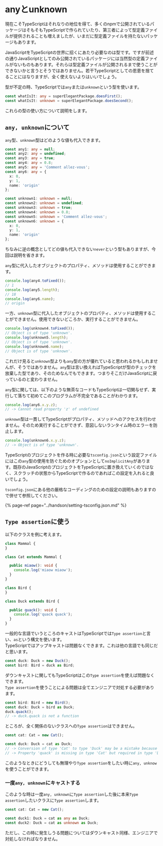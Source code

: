 # anyとunknown

現在こそTypeScriptはそれなりの地位を得て、多くのnpmで公開されているパッケージはそもそもTypeScriptで作られていたり、第三者によって型定義ファイルが提供されることも増えましたが、いまだに型定義ファイルを持たないパッケージもあります。

JavaScriptをTypeScriptの世界に招くにあたり必要なのは型です。ですが前述の通りJavaScriptとしてのみ公開されているパッケージには当然型の定義ファイルがないものもあります。それらは型定義ファイルが公開されるまで使うことができないかと言うとそうではありません。若干TypeScriptとしての恩恵を捨てることにはなりますが、全く使えないよりはいいでしょう。

型が不定の時、TypeScriptでは`any`または`unknown`という型を使います。

```typescript
const whatIsIt: any = superElegantPackage.doesFirst();
const whatIsIt: unknown = superElegantPackage.doesSecond();
```

これらの型の使い方について説明をします。

## `any, unknown`について

`any`型、`unknown`型はどのような値も代入できます。

```typescript
const any1: any = null;
const any2: any = undefined;
const any3: any = true;
const any4: any = 0.8;
const any5: any = 'Comment allez-vous';
const any6: any = {
  x: 0,
  y: 1,
  name: 'origin'
};

const unknown1: unknown = null;
const unknown2: unknown = undefined;
const unknown3: unknown = true;
const unknown4: unknown = 0.8;
const unknown5: unknown = 'Comment allez-vous';
const unknown6: unknown = {
  x: 0,
  y: 1,
  name: 'origin'
};
```

ちなみに逆の概念としてどの値も代入できない`never`という型もありますが、今回は説明を省きます。

`any`型に代入したオブジェクトのプロパティ、メソッドは使用することができます。

```typescript
console.log(any4.toFixed());
// 1
console.log(any5.length);
// 18
console.log(any6.name);
// origin
```

一方、`unknown`型に代入したオブジェクトのプロパティ、メソッドは使用することができません。使用できないどころか、実行することができません。

```typescript
console.log(unknown4.toFixed());
// Object is of type 'unknown'.
console.log(unknown5.length);
// Object is of type 'unknown'.
console.log(unknown6.name);
// Object is of type 'unknown'.
```

これだけ見ると`unknown`型よりも`any`型の方が優れていると思われるかもしれませんが、そうではありません。`any`型は言い換えればTypeScriptが型のチェックを放棄した型であり、そのためなんでもできます。つまりそこだけJavaScriptに戻っているのと変わりません。

`any`型に関しては、以下のような無茶なコードもTypeScriptは一切関与せず、実行して落ちて初めてこのプログラムが不完全であることがわかります。

```typescript
console.log(any6.x.y.z);
// -> Cannot read property 'z' of undefined
```

`unknown`型は一貫してTypeScriptがプロパティ、メソッドへのアクセスを行わせません。そのため実行することができず、意図しないランタイム時のエラーを防止します。

```typescript
console.log(unknown6.x.y.z);
// -> Object is of type 'unknown'.
```

TypeScriptのプロジェクトを作る時に必要な`tsconfig.json`という設定ファイルにはこの`any`型の使用を防ぐためのオプションとして`noImplicitAny`があります。既存のJavaScriptのプロジェクトをTypeScriptに置き換えていくのではなく、スクラッチの状態からTypeScriptで作るのであればこの設定を入れると良いでしょう。

`tsconfig.json`にある他の厳格なコーディングのための設定の説明もありますので併せて参照してください。

{% page-ref page="../handson/setting-tsconfig.json.md" %}

## `Type assertion`に使う

以下のクラスを例に考えます。

```typescript
class Mammal {
}

class Cat extends Mammal {

  public miaow(): void {
    console.log('miaow miaow');
  }
}

class Bird {
}

class Duck extends Bird {

  public quack(): void {
    console.log('quack quack');
  }
}
```

一般的な言語でいうところのキャストはTypeScriptでは`Type assertion`と言い、`as`という構文を使います。  
TypeScriptではアップキャストは問題なくできます。これは他の言語でも同じだと思います。

```typescript
const duck: Duck = new Duck();
const bird: Bird = duck as Bird;
```

ダウンキャストに関してもTypeScriptはこの`Type assertion`を使えば問題なくできます。  
`Type assertion`を使うことによる問題は全てエンジニアで対処する必要があります。

```typescript
const bird: Bird = new Bird();
const duck: Duck = bird as Duck;
duck.quack();
// -> duck.quack is not a function
```

ところが、全く関係のないクラスへの`Type assertion`はできません。

```typescript
const cat: Cat = new Cat();

const duck: Duck = cat as Duck;
// -> Conversion of type 'Cat' to type 'Duck' may be a mistake because neither type sufficiently overlaps with the other. If this was intentional, convert the expression to 'unknown' first.
// -> Property 'quack' is missing in type 'Cat' but required in type 'Duck'.
```

このようなときにどうしても無理やり`Type assertion`をしたい時に`any, unknow`を使うことができます。

### 一度`any, unknown`にキャストする

このような時は一度`any, unknown`に`Type assertion`した後に本来`Type assertion`したいクラスに`Type assertion`します。

```typescript
const cat: Cat = new Cat();

const duck1: Duck = cat as any as Duck;
const duck2: Duck = cat as unknown as Duck;
```

ただし、この時に発生しうる問題についてはダウンキャスト同様、エンジニアで対処しなければなりません。

